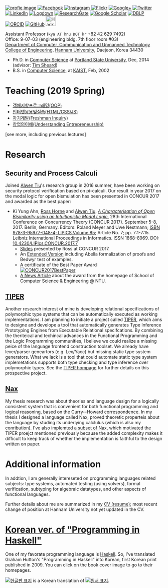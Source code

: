 [![profie image](http://kyagrd.github.io/images/kya_face.jpg)](https://www.dropbox.com/s/t5l62rtlmsac6q1/kyagrd_tumblr_cv.pdf) [![Facebook](http://kyagrd.github.io/images/fb_icon32.png)](http://facebook.com/kyagrd) [![Instagram](http://kyagrd.github.io/images/instagram-logo-32x32.png)](https://www.instagram.com/kyagrd/) [![Flickr](http://1.bp.blogspot.com/-9o6calUfmPs/UgyeZ-68XrI/AAAAAAAAJ3U/2_2xcaZoNg0/s1600/flickr-icon.png)](https://www.flickr.com/photos/23489589@N03/) [![Google+](http://kyagrd.github.io/images/gplus_icon32.png)](https://plus.google.com/+안기영) [![Twitter](http://kyagrd.github.io/images/twitter_icon32.png)](https://twitter.com/kyagrd) [![LinkedIn](http://kyagrd.github.io/images/linkedin_icon32.png)](https://linkedin.com/in/kyagrd) [![Logdown](http://kyagrd.github.io/images/logdown_icon32.png)](http://kyagrd.logdown.com/) [![ResearchGate](http://kyagrd.github.io/images/resgate_icon32.png)](https://www.researchgate.net/profile/Ki_Yung_Ahn) [![Google Scholar](http://media.mybrowseraddon.com/icons/google-scholar32.png)](https://scholar.google.com/citations?user=n-GwE98AAAAJ) [![DBLP](http://acsicpersonal.uib.es/mkhouja/wp-content/themes/zeebizzcard/images/icons/dblp.png)](http://dblp.uni-trier.de/pers/hd/a/Ahn:Ki_Yung) [![ORCID](https://orcid.org/sites/default/files/images/orcid_32x32.png)](http://orcid.org/0000-0002-7171-7979) [![GitHub](http://kyagrd.github.io/images/octocat-logo.png)](https://github.com/kyagrd/) [<img alt="Hackage" src="http://www.vectorlogo.zone/logos/haskell/haskell-icon.svg" width="32" height="32">](https://hackage.haskell.org/user/KiYungAhn) 

Assistant Professor (`kya AT hnu DOT kr` +82 42 629 7492) <br />
Office: 9-07-03 (engineering bldg. 7th floor room #03) <br />
[Department of Computer, Communication and Unmanned Technology](http://dccut.hannam.ac.kr/) <br />
[College of Engineering](http://int.hnu.kr/eng/sub.php?menuIdx=21),
[Hannam University](http://int.hnu.kr/eng/), Daejeon, Korea 34430

* Ph.D. in [Computer Science](http://cs.pdx.edu/)
  at [Portland State University](http://www.pdx.edu/), Dec, 2014
(advisor: [Tim Sheard](http://cs.pdx.edu/~sheard/))
* B.S. in [Computer Science](http://cs.kaist.ac.kr/),
  at [KAIST](http://www.kaist.ac.kr/), Feb, 2002

# Teaching (2019 Spring)
 * [객체지향프로그래밍(OOP)](https://kyagrd.github.io/oop2019spring)
 * [인터넷응용및실습(HTML/CSS/JS)](https://kyagrd.github.io/htmlcss2019spring)
 * [자기계발(Freshman Inquiry)](https://kyagrd.github.io/fresh2019spring)
 * [창업의이해(Understanding Entrepreneurship)](https://kyagrd.github.io/bs2019spring)

[see more, including previous lectures]

# Research

## Security and Process Calculi

Joined [Alwen Tiu](http://www.ntu.edu.sg/home/atiu/)'s research group in 2016 summer, have been working on security protocol verification based on pi-calculi. Our result in year 2017 on the modal logic for open bismulation has been presented in CONCUR 2017 and awarded as the best paper:
 * Ki Yung Ahn, [Ross Horne](http://www.ntu.edu.sg/home/rhorne/) and [Alwen Tiu](http://www.ntu.edu.sg/home/atiu/). [*A Characterisation of Open Bisimilarity using an Intuitionistic Modal Logic.*](http://drops.dagstuhl.de/opus/volltexte/2017/7789/pdf/LIPIcs-CONCUR-2017-7.pdf) 28th International Conference on Concurrency Theory (CONCUR 2017). September 5-8, 2017. Berlin, Germany. Editors: Roland Meyer and Uwe Nestmann; [ISBN 978-3-95977-048-4; LIPICS Volume 85](http://drops.dagstuhl.de/opus/portals/lipics/index.php?semnr=16046); Article No. 7; pp. 7:1-7:15. Leibniz International Proceedings in Informatics. ISSN 1868-8969. DOI: [10.4230/LIPIcs.CONCUR.2017.7](http://dx.doi.org/10.4230/LIPIcs.CONCUR.2017.7)
   - [Slides](http://www.ntu.edu.sg/home/rhorne/concur17.pdf) presented by Ross at CONCUR 2017.
   - An [Extended Version](https://www.researchgate.net/publication/312550567) including Abella formalization of proofs and Bedwyr test of examples.
   - A certificate of the Best Paper Award <br /><a href="http://www.ntu.edu.sg/home/rhorne/bestpaper.jpg">![CONCUR2017BestPaper](http://kyagrd.github.io/images/concur2017bestpaper_small.jpg)</a>
   - [A News Article](http://scse.ntu.edu.sg/NewsnEvents/Pages/News-Detail.aspx?news=6fe26396-875a-4172-b006-dc1c624f6aed) about the award from the homepage of School of Computer Science & Engineering @ NTU.


## [TIPER](http://kyagrd.github.io/tiper/)
Another research interest of mine is developing relational specifications
of polymorphic type systems that can be automatically executed as working
implementations. I am planning to initiate a project called [TIPER](http://kyagrd.github.io/tiper/),
which aims to designe and develope a tool that automatically generates
Type Inference Prototyping Engines from Executable Relational specifcations.
By combining the theriteical and techincal advances in the Functional Programming
and the Logic Programming communities, I believe we could realize a missing peice
of the language frontend construction toolset. We already have lexer/parser geneartors
(e.g. Lex/Yacc) but missing static type system generators. What we lack is
a tool that could automate static type system implemetations supports
both type checking and type inference over polymorphic types.
See the [TIPER hompage](http://kyagrd.github.io/tiper/) for further
details on this prospective project.


## [Nax](http://kyagrd.github.io/mininax/)
My thesis research was about theories and language design for
a logically consistent system that is convenient for both
functional programming and logical reasoning, based on the Curry--Howard correspondence.
In my thesis I designed a language called Nax, proved theoretic properteis about
the language by studing its underlying calclulus (which is also my conribution).
I've also implemted [a subset of Nax](http://kyagrd.github.io/mininax),
which motivated the TIPER proejct mentioned previously because
the added complexity makes it difficult to keep track of
whether the implementation is faithful to the design written on paper.


# Additional information
In addtion, I am generally intereseted on programming languages related subjects:
type systems, automated testing (using solvers), formal verification,
subtyping for algebraic datatypes, and other aspects of functional languages.

Further details about me are summarized in
my [CV (resume)](http://kyagrd.github.io/cv/cv.pdf); most recent change of position at Hannam University not yet updated in the CV.
<!-- and
the list of my publications are also available on
my [Google Scholar profile](http://scholar.google.com/citations?user=n-GwE98AAAAJ&view_op=list_works&sortby=pubdate)
and
on my [ResearchGate profile](https://www.researchgate.net/profile/Ki_Yung_Ahn/publications).
-->


# [Korean ver. of "Programming in Haskell"](http://kyagrd.github.io/haskell/)
One of my favorate programming language is [Haskell](http://haskell.org/).
So, I've translated Graham Hutton's "Programming in Haskell" into Korean,
first Korean print published in 2009.
You can click on the book cover image to go to their homepages.

<a title="Click to move to the Korean version hompage" href="http://kyagrd.github.io/haskell/">
<img alt="한글판 표지" src="http://kyagrd.github.io/haskell/images/pihko_front_small.jpg" /></a> is
a Korean translation of
<a title="Click to move to the orignal English version homepage" href="http://cs.nott.ac.uk/~gmh/book.html">
<img alt="원서 표지" src="http://kyagrd.github.io/haskell/images/pih_front_small.gif" /></a>.
